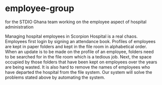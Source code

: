 employee-group
==============

for the STDIO Ghana team working on the employee aspect of hospital administration

Managing hospital employees in Scorpion Hospital is a real chaos. Employees first login by signing an attendance book. Profiles of employees are kept in paper folders and kept in the file room in alphabetical order. When an update is to be made on the profile of an employee, folders need to be searched for in the file room which is a tedious job. Next, the space occupied by those folders that have been kept on employees over the years are being wasted. It is also hard to remove the names of employees who have departed the hospital from the file system. Our system will solve the problems stated above by automating the system.
